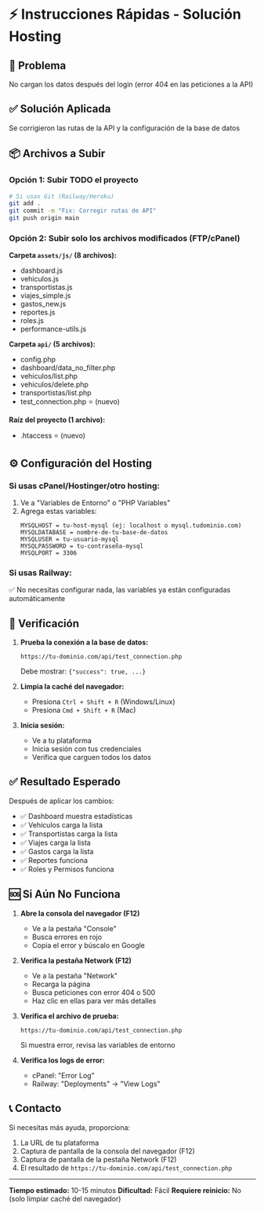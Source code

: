 # ⚡ Instrucciones Rápidas - Solución Hosting

## 🎯 Problema
No cargan los datos después del login (error 404 en las peticiones a la API)

## ✅ Solución Aplicada
Se corrigieron las rutas de la API y la configuración de la base de datos

## 📦 Archivos a Subir

### Opción 1: Subir TODO el proyecto
```bash
# Si usas Git (Railway/Heroku)
git add .
git commit -m "Fix: Corregir rutas de API"
git push origin main
```

### Opción 2: Subir solo los archivos modificados (FTP/cPanel)

**Carpeta `assets/js/` (8 archivos):**
- dashboard.js
- vehiculos.js
- transportistas.js
- viajes_simple.js
- gastos_new.js
- reportes.js
- roles.js
- performance-utils.js

**Carpeta `api/` (5 archivos):**
- config.php
- dashboard/data_no_filter.php
- vehiculos/list.php
- vehiculos/delete.php
- transportistas/list.php
- test_connection.php ⭐ (nuevo)

**Raíz del proyecto (1 archivo):**
- .htaccess ⭐ (nuevo)

## ⚙️ Configuración del Hosting

### Si usas cPanel/Hostinger/otro hosting:
1. Ve a "Variables de Entorno" o "PHP Variables"
2. Agrega estas variables:
   ```
   MYSQLHOST = tu-host-mysql (ej: localhost o mysql.tudominio.com)
   MYSQLDATABASE = nombre-de-tu-base-de-datos
   MYSQLUSER = tu-usuario-mysql
   MYSQLPASSWORD = tu-contraseña-mysql
   MYSQLPORT = 3306
   ```

### Si usas Railway:
✅ No necesitas configurar nada, las variables ya están configuradas automáticamente

## 🧪 Verificación

1. **Prueba la conexión a la base de datos:**
   ```
   https://tu-dominio.com/api/test_connection.php
   ```
   Debe mostrar: `{"success": true, ...}`

2. **Limpia la caché del navegador:**
   - Presiona `Ctrl + Shift + R` (Windows/Linux)
   - Presiona `Cmd + Shift + R` (Mac)

3. **Inicia sesión:**
   - Ve a tu plataforma
   - Inicia sesión con tus credenciales
   - Verifica que carguen todos los datos

## ✅ Resultado Esperado

Después de aplicar los cambios:
- ✅ Dashboard muestra estadísticas
- ✅ Vehículos carga la lista
- ✅ Transportistas carga la lista
- ✅ Viajes carga la lista
- ✅ Gastos carga la lista
- ✅ Reportes funciona
- ✅ Roles y Permisos funciona

## 🆘 Si Aún No Funciona

1. **Abre la consola del navegador (F12)**
   - Ve a la pestaña "Console"
   - Busca errores en rojo
   - Copia el error y búscalo en Google

2. **Verifica la pestaña Network (F12)**
   - Ve a la pestaña "Network"
   - Recarga la página
   - Busca peticiones con error 404 o 500
   - Haz clic en ellas para ver más detalles

3. **Verifica el archivo de prueba:**
   ```
   https://tu-dominio.com/api/test_connection.php
   ```
   Si muestra error, revisa las variables de entorno

4. **Verifica los logs de error:**
   - cPanel: "Error Log"
   - Railway: "Deployments" → "View Logs"

## 📞 Contacto

Si necesitas más ayuda, proporciona:
1. La URL de tu plataforma
2. Captura de pantalla de la consola del navegador (F12)
3. Captura de pantalla de la pestaña Network (F12)
4. El resultado de `https://tu-dominio.com/api/test_connection.php`

---

**Tiempo estimado:** 10-15 minutos
**Dificultad:** Fácil
**Requiere reinicio:** No (solo limpiar caché del navegador)
